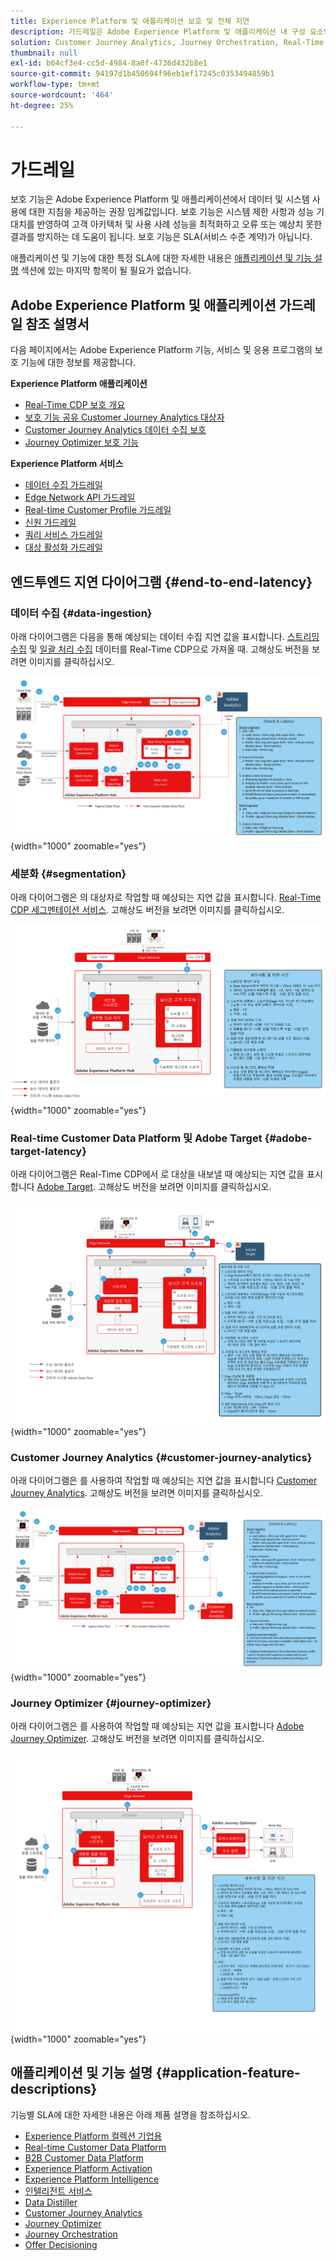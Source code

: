 ```yaml
---
title: Experience Platform 및 애플리케이션 보호 및 전체 지연
description: 가드레일은 Adobe Experience Platform 및 애플리케이션 내 구성 요소와 서비스의 성능 기대치 및 영향을 정의합니다.
solution: Customer Journey Analytics, Journey Orchestration, Real-Time Customer Data Platform
thumbnail: null
exl-id: b64cf3e4-cc5d-4984-8a0f-4736d432b8e1
source-git-commit: 94197d1b450694f96eb1ef17245c0353494859b1
workflow-type: tm+mt
source-wordcount: '464'
ht-degree: 25%

---
```


# 가드레일

보호 기능은 Adobe Experience Platform 및 애플리케이션에서 데이터 및 시스템 사용에 대한 지침을 제공하는 권장 임계값입니다. 보호 기능은 시스템 제한 사항과 성능 기대치를 반영하여 고객 아키텍처 및 사용 사례 성능을 최적화하고 오류 또는 예상치 못한 결과를 방지하는 데 도움이 됩니다. 보호 기능은 SLA(서비스 수준 계약)가 아닙니다.

애플리케이션 및 기능에 대한 특정 SLA에 대한 자세한 내용은 [애플리케이션 및 기능 설명](#application-feature-descriptions) 섹션에 있는 마지막 항목이 될 필요가 없습니다.


## Adobe Experience Platform 및 애플리케이션 가드레일 참조 설명서

다음 페이지에서는 Adobe Experience Platform 기능, 서비스 및 응용 프로그램의 보호 기능에 대한 정보를 제공합니다.

**Experience Platform 애플리케이션**

* [Real-Time CDP 보호 개요](https://experienceleague.adobe.com/docs/experience-platform/rtcdp/guardrails/overview.html)
* [보호 기능 공유 Customer Journey Analytics 대상자](https://experienceleague.adobe.com/docs/analytics-platform/using/cja-components/audiences/publish.html?lang=ko-KR#latency)
* [Customer Journey Analytics 데이터 수집 보호](https://experienceleague.adobe.com/docs/experience-platform/sources/connectors/adobe-applications/analytics.html?lang=ko-KR#what-is-the-expected-latency-for-analytics-data-on-platform%3F)
* [Journey Optimizer 보호 기능](https://experienceleague.adobe.com/docs/journey-optimizer/using/get-started/guardrails.html?lang=ko)

**Experience Platform 서비스**

* [데이터 수집 가드레일](https://experienceleague.adobe.com/docs/experience-platform/ingestion/guardrails.html?lang=ko)
* [Edge Network API 가드레일](https://experienceleague.adobe.com/docs/experience-platform/edge-network-server-api/guardrails.html?lang=ko)
* [Real-time Customer Profile 가드레일](https://experienceleague.adobe.com/docs/experience-platform/profile/guardrails.html?lang=ko)
* [신원 가드레일](https://experienceleague.adobe.com/docs/experience-platform/identity/guardrails.html?lang=ko)
* [쿼리 서비스 가드레일](https://experienceleague.adobe.com/docs/experience-platform/query/guardrails.html?lang=ko)
* [대상 활성화 가드레일](https://experienceleague.adobe.com/docs/experience-platform/destinations/guardrails.html?lang=ko)

## 엔드투엔드 지연 다이어그램 {#end-to-end-latency}

### 데이터 수집 {#data-ingestion}

아래 다이어그램은 다음을 통해 예상되는 데이터 수집 지연 값을 표시합니다. [스트리밍 수집](https://experienceleague.adobe.com/docs/experience-platform/ingestion/streaming/overview.html) 및 [일괄 처리 수집](https://experienceleague.adobe.com/docs/experience-platform/ingestion/batch/getting-started.html?lang=ko) 데이터를 Real-Time CDP으로 가져올 때. 고해상도 버전을 보려면 이미지를 클릭하십시오.

![데이터 수집 높은 수준의 시각적 개요.](/help/blueprints/experience-platform/deployment/assets/aep_data_flow_guardrails.svg "데이터 수집 높은 수준의 시각적 개요 및 지연 시간 값"){width="1000" zoomable="yes"}

### 세분화 {#segmentation}

아래 다이어그램은 의 대상자로 작업할 때 예상되는 지연 값을 표시합니다. [Real-Time CDP 세그멘테이션 서비스](https://experienceleague.adobe.com/docs/experience-platform/segmentation/home.html?lang=ko). 고해상도 버전을 보려면 이미지를 클릭하십시오.

![세그먼테이션의 높은 수준의 시각적 개요.](/help/blueprints/experience-platform/deployment/assets/segmentation_guardrails.svg "세그먼테이션 높은 수준의 시각적 개요 및 지연 값"){width="1000" zoomable="yes"}

### Real-time Customer Data Platform 및 Adobe Target {#adobe-target-latency}

아래 다이어그램은 Real-Time CDP에서 로 대상을 내보낼 때 예상되는 지연 값을 표시합니다 [Adobe Target](https://experienceleague.adobe.com/docs/experience-platform/destinations/catalog/personalization/adobe-target-connection.html?lang=ko). 고해상도 버전을 보려면 이미지를 클릭하십시오.

![Adobe Target으로 내보내기의 높은 수준 시각적 개요.](/help/blueprints/experience-platform/deployment/assets/RTCDP_Target_guardrails.svg "Adobe Target으로 대상 내보내기 높은 수준의 시각적 개요 및 지연 시간 값"){width="1000" zoomable="yes"}

### Customer Journey Analytics      {#customer-journey-analytics}

아래 다이어그램은 를 사용하여 작업할 때 예상되는 지연 값을 표시합니다 [Customer Journey Analytics](https://experienceleague.adobe.com/docs/analytics-platform/using/cja-overview/cja-overview.html?lang=en). 고해상도 버전을 보려면 이미지를 클릭하십시오.

![Customer Journey Analytics 높은 수준의 시각적 개요 작업](/help/blueprints/experience-platform/deployment/assets/CJA_guardrails.svg "Customer Journey Analytics의 높은 수준의 시각적 개요 및 지연 시간 값 작업"){width="1000" zoomable="yes"}

### Journey Optimizer    {#journey-optimizer}

아래 다이어그램은 를 사용하여 작업할 때 예상되는 지연 값을 표시합니다 [Adobe Journey Optimizer](https://experienceleague.adobe.com/docs/journey-optimizer/using/get-started/get-started.html?lang=en). 고해상도 버전을 보려면 이미지를 클릭하십시오.

![Adobe Journey Optimizer을 사용한 작업 고급 시각적 개요.](/help/blueprints/experience-platform/deployment/assets/AJO_guardrails.svg "Adobe Journey Optimizer의 높은 수준의 시각적 개요 및 지연 시간 값 작업"){width="1000" zoomable="yes"}

## 애플리케이션 및 기능 설명 {#application-feature-descriptions}

기능별 SLA에 대한 자세한 내용은 아래 제품 설명을 참조하십시오.

* [Experience Platform 컬렉션 기업용](https://helpx.adobe.com/kr/legal/product-descriptions/adobe-experience-platform-collection-enterprise.html)
* [Real-time Customer Data Platform](https://helpx.adobe.com/kr/legal/product-descriptions/real-time-customer-data-platform.html)
* [B2B Customer Data Platform](https://helpx.adobe.com/kr/legal/product-descriptions/adobe-experience-platform-b2b.html)
* [Experience Platform Activation](https://helpx.adobe.com/kr/legal/product-descriptions/adobe-experience-platform0.html)
* [Experience Platform Intelligence](https://helpx.adobe.com/kr/legal/product-descriptions/adobe-experience-platform-intelligence---product-description.html)
* [인텔리전트 서비스](https://helpx.adobe.com/kr/legal/product-descriptions/intelligent-services.html)
* [Data Distiller](https://helpx.adobe.com/kr/legal/product-descriptions/data-distiller.html)
* [Customer Journey Analytics](https://helpx.adobe.com/kr/legal/product-descriptions/customer-journey-analytics.html)
* [Journey Optimizer](https://helpx.adobe.com/kr/legal/product-descriptions/adobe-journey-optimizer.html)
* [Journey Orchestration](https://helpx.adobe.com/kr/legal/product-descriptions/journey-orchestration.html)
* [Offer Decisioning](https://helpx.adobe.com/kr/legal/product-descriptions/offer-decisioning-app-service.html)
